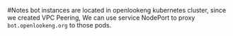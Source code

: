 #Notes
bot instances are located in openlookeng kubernetes cluster, since we
created VPC Peering, We can use service NodePort to proxy `bot.openlookeng.org` to
those pods.